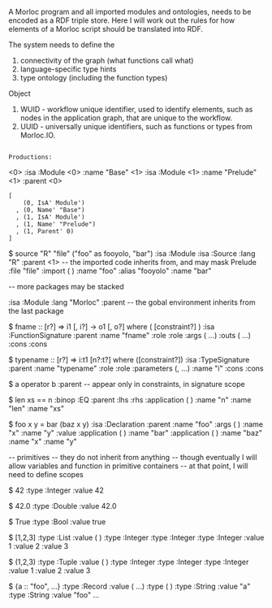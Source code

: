 A Morloc program and all imported modules and ontologies, needs to be encoded
as a RDF triple store. Here I will work out the rules for how elements of
a Morloc script should be translated into RDF.

The system needs to define the

 1. connectivity of the graph (what functions call what)
 2. language-specific type hints
 3. type ontology (including the function types)

Object
 1. WUID - workflow unique identifier, used to identify elements, such as nodes
    in the application graph, that are unique to the workflow.
 2. UUID - universally unique identifiers, such as functions or types from Morloc.IO.
```

Productions:

```
<0> :isa :Module
<0> :name "Base"
<1> :isa :Module
<1> :name "Prelude"
<1> :parent <0>

    [
        (0, IsA' Module')
      , (0, Name' "Base")
      , (1, IsA' Module')
      , (1, Name' "Prelude")
      , (1, Parent' 0)
    ]

$ source "R" "file" ("foo" as fooyolo, "bar")
<p1>  :isa :Module
<p1>  :isa :Source
<p1>  :lang "R"
<p1>  :parent <1>   -- the imported code inherits from, and may mask Prelude
<p1>  :file "file"
<p1>  :import (<id2> <id3>)
<id2> :name "foo"
<id2> :alias "fooyolo"
<id3> :name "bar"

-- more packages may be stacked

<global> :isa :Module
<global> :lang "Morloc"
<global> :parent <p1>   -- the gobal environment inherits from the last package

$ fname :: [r?] => i1 [, i?] -> o1 [, o?] where ( [constraint?] )
<id1> :isa :FunctionSignature
<id1> :parent <global>
<id1> :name "fname"
<id1> :role <id2>
<id1> :role <id3>
<id1> :args (<id4> <id5> ...)
<id1> :outs (<id6> <id7> ...)
<id1> :cons <id8>
<id1> :cons <id9>

$ typename :: [r?] => i:t1 [n?:t?] where ([constraint?])
<id2> :isa :TypeSignature
<id1> :parent <global>
<id2> :name "typename"
<id2> :role <id3>
<id2> :role <id4>
<id5> :parameters (<id6>, ...)
<id5> :name "i"
<id2> :cons <id7>
<id2> :cons <id8>

$ a operator b
<id3> <binop> <id4>
<id3> :parent <signature>  -- appear only in constraints, in signature scope

$ len xs == n
<id1> :binop :EQ
<id1> :parent <signature>
<id1> :lhs <id2>
<id1> :rhs <id3>
<id2> :application (<id4> <id5>)
<id3> :name "n"
<id4> :name "len"
<id5> :name "xs"

$ foo x y = bar (baz x y)
<id1> :isa :Declaration
<id1> :parent <global>
<id1> :name "foo"
<id1> :args (<id2> <id3>)
<id2> :name "x"
<id3> :name "y"
<id1> :value <id4>
<id4> :application (<id5> <id6>)
<id5> :name "bar"
<id6> :application (<id7> <id8> <id9>)
<id7> :name "baz"
<id8> :name "x"
<id8> :name "y"


-- primitives -- they do not inherit from anything
-- though eventually I will allow variables and function in primitive containers
-- at that point, I will need to define scopes

$ 42
<id> :type :Integer
<id> :value 42

$ 42.0
<id> :type :Double
<id> :value 42.0

$ True
<id> :type :Bool
<id> :value true

$ [1,2,3]
<id1> :type :List
<id1> :value (<id2> <id3> <id4>)
<id2> :type :Integer
<id3> :type :Integer
<id4> :type :Integer
<id2> :value 1
<id3> :value 2
<id4> :value 3

$ (1,2,3)
<id1> :type :Tuple
<id1> :value (<id2> <id3> <id4>)
<id2> :type :Integer
<id3> :type :Integer
<id4> :type :Integer
<id2> :value 1
<id3> :value 2
<id4> :value 3

$ {a :: "foo", ...}
<id1> :type :Record
<id1> :value (<id2> ...)
<id2> :type (<id3> <id4>)
<id3> :type :String
<id3> :value "a"
<id4> :type :String
<id4> :value "foo"
...

```
